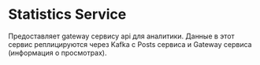 # Statistics Service

Предоставляет gateway сервису api для аналитики. Данные в этот сервис реплицируются через Kafka с Posts сервиса и Gateway сервиса (информация о просмотрах).